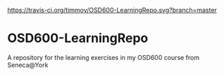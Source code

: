 https://travis-ci.org/timmoy/OSD600-LearningRepo.svg?branch=master

# OSD600-LearningRepo
A repository for the learning exercises in my OSD600 course from Seneca@York
